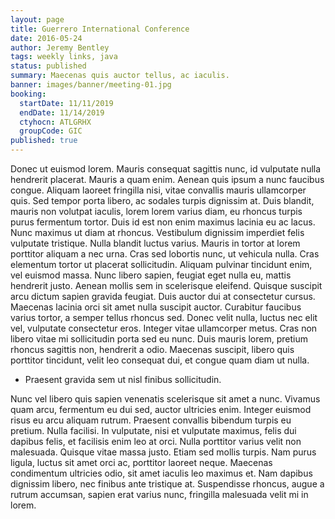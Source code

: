```yaml
---
layout: page
title: Guerrero International Conference
date: 2016-05-24
author: Jeremy Bentley
tags: weekly links, java
status: published
summary: Maecenas quis auctor tellus, ac iaculis.
banner: images/banner/meeting-01.jpg
booking:
  startDate: 11/11/2019
  endDate: 11/14/2019
  ctyhocn: ATLGRHX
  groupCode: GIC
published: true
---
```

Donec ut euismod lorem. Mauris consequat sagittis nunc, id vulputate nulla hendrerit placerat. Mauris a quam enim. Aenean quis ipsum a nunc faucibus congue. Aliquam laoreet fringilla nisi, vitae convallis mauris ullamcorper quis. Sed tempor porta libero, ac sodales turpis dignissim at. Duis blandit, mauris non volutpat iaculis, lorem lorem varius diam, eu rhoncus turpis purus fermentum tortor. Duis id est non enim maximus lacinia eu ac lacus. Nunc maximus ut diam at rhoncus. Vestibulum dignissim imperdiet felis vulputate tristique. Nulla blandit luctus varius. Mauris in tortor at lorem porttitor aliquam a nec urna. Cras sed lobortis nunc, ut vehicula nulla.
Cras elementum tortor ut placerat sollicitudin. Aliquam pulvinar tincidunt enim, vel euismod massa. Nunc libero sapien, feugiat eget nulla eu, mattis hendrerit justo. Aenean mollis sem in scelerisque eleifend. Quisque suscipit arcu dictum sapien gravida feugiat. Duis auctor dui at consectetur cursus. Maecenas lacinia orci sit amet nulla suscipit auctor. Curabitur faucibus varius tortor, a semper tellus rhoncus sed. Donec velit nulla, luctus nec elit vel, vulputate consectetur eros. Integer vitae ullamcorper metus. Cras non libero vitae mi sollicitudin porta sed eu nunc. Duis mauris lorem, pretium rhoncus sagittis non, hendrerit a odio. Maecenas suscipit, libero quis porttitor tincidunt, velit leo consequat dui, et congue quam diam ut nulla.

* Praesent gravida sem ut nisl finibus sollicitudin.

Nunc vel libero quis sapien venenatis scelerisque sit amet a nunc. Vivamus quam arcu, fermentum eu dui sed, auctor ultricies enim. Integer euismod risus eu arcu aliquam rutrum. Praesent convallis bibendum turpis eu pretium. Nulla facilisi. In vulputate, nisi et vulputate maximus, felis dui dapibus felis, et facilisis enim leo at orci. Nulla porttitor varius velit non malesuada. Quisque vitae massa justo. Etiam sed mollis turpis. Nam purus ligula, luctus sit amet orci ac, porttitor laoreet neque. Maecenas condimentum ultricies odio, sit amet iaculis leo maximus et. Nam dapibus dignissim libero, nec finibus ante tristique at. Suspendisse rhoncus, augue a rutrum accumsan, sapien erat varius nunc, fringilla malesuada velit mi in lorem.
